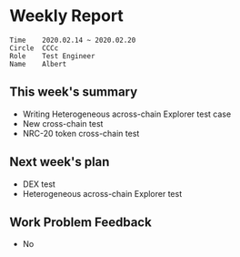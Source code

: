 # Weekly Report 
```
Time	2020.02.14 ~ 2020.02.20
Circle	CCCc
Role	Test Engineer
Name	Albert
```
## This week's summary 
- Writing Heterogeneous across-chain Explorer test case 
- New cross-chain test
- NRC-20 token cross-chain test



## Next week's plan

- DEX test
- Heterogeneous across-chain Explorer test




## Work Problem Feedback 
- No 


